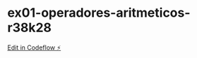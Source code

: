 # ex01-operadores-aritmeticos-r38k28

[Edit in Codeflow ⚡️](https://stackblitz.com/~/github.com/PauloFagundes/ex01-operadores-aritmeticos-r38k28)